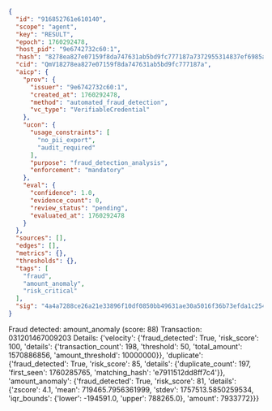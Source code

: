 ```json
{
  "id": "916852761e610140",
  "scope": "agent",
  "key": "RESULT",
  "epoch": 1760292478,
  "host_pid": "9e6742732c60:1",
  "hash": "8278ea827e07159f8da747631ab5bd9fc777187a7372955314837ef6985ae1d6",
  "cid": "QmV18278ea827e07159f8da747631ab5bd9fc777187a",
  "aicp": {
    "prov": {
      "issuer": "9e6742732c60:1",
      "created_at": 1760292478,
      "method": "automated_fraud_detection",
      "vc_type": "VerifiableCredential"
    },
    "ucon": {
      "usage_constraints": [
        "no_pii_export",
        "audit_required"
      ],
      "purpose": "fraud_detection_analysis",
      "enforcement": "mandatory"
    },
    "eval": {
      "confidence": 1.0,
      "evidence_count": 0,
      "review_status": "pending",
      "evaluated_at": 1760292478
    }
  },
  "sources": [],
  "edges": [],
  "metrics": {},
  "thresholds": {},
  "tags": [
    "fraud",
    "amount_anomaly",
    "risk_critical"
  ],
  "sig": "4a4a7288ce26a21e33896f10df0850bb49631ae30a5016f36b73efda1c25479d"
}
```

Fraud detected: amount_anomaly (score: 88)
Transaction: 031201467009203
Details: {'velocity': {'fraud_detected': True, 'risk_score': 100, 'details': {'transaction_count': 198, 'threshold': 50, 'total_amount': 1570886856, 'amount_threshold': 10000000}}, 'duplicate': {'fraud_detected': True, 'risk_score': 85, 'details': {'duplicate_count': 197, 'first_seen': 1760285765, 'matching_hash': 'e7911512dd8ff7c4'}}, 'amount_anomaly': {'fraud_detected': True, 'risk_score': 81, 'details': {'zscore': 4.1, 'mean': 719465.7956361999, 'stdev': 1757513.5850259534, 'iqr_bounds': {'lower': -194591.0, 'upper': 788265.0}, 'amount': 7933772}}}